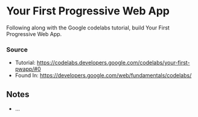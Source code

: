 # Your First Progressive Web App

Following along with the Google codelabs tutorial, build Your First Progressive Web App.

### Source
* Tutorial: https://codelabs.developers.google.com/codelabs/your-first-pwapp/#0
* Found In: https://developers.google.com/web/fundamentals/codelabs/

## Notes
* ...

